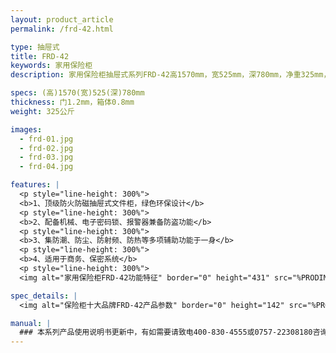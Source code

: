 ```yaml
---
layout: product_article
permalink: /frd-42.html

type: 抽屉式
title: FRD-42
keywords: 家用保险柜
description: 家用保险柜抽屉式系列FRD-42高1570mm，宽525mm，深780mm，净重325mm，集防潮、防尘、防射频、防热等多项辅助功能于一身。

specs: (高)1570(宽)525(深)780mm
thickness: 门1.2mm，箱体0.8mm
weight: 325公斤

images:
  - frd-01.jpg
  - frd-02.jpg
  - frd-03.jpg
  - frd-04.jpg

features: |
  <p style="line-height: 300%">
  <b>1、顶级防火防磁抽屉式文件柜，绿色环保设计</b>
  <p style="line-height: 300%">
  <b>2、配备机械、电子密码锁、报警器兼备防盗功能</b>
  <p style="line-height: 300%">
  <b>3、集防潮、防尘、防射频、防热等多项辅助功能于一身</b>
  <p style="line-height: 300%">
  <b>4、适用于商务、保密系统</b>
  <p style="line-height: 300%">
  <img alt="家用保险柜FRD-42功能特征" border="0" height="431" src="%PRODIMGS%/frd-gn.jpg" width="333" />

spec_details: |
  <img alt="保险柜十大品牌FRD-42产品参数" border="0" height="142" src="%PRODIMGS%/frd-cpcs.jpg" width="538" />

manual: |
  ### 本系列产品使用说明书更新中，有如需要请致电400-830-4555或0757-22308180咨询，谢谢！
---
```

